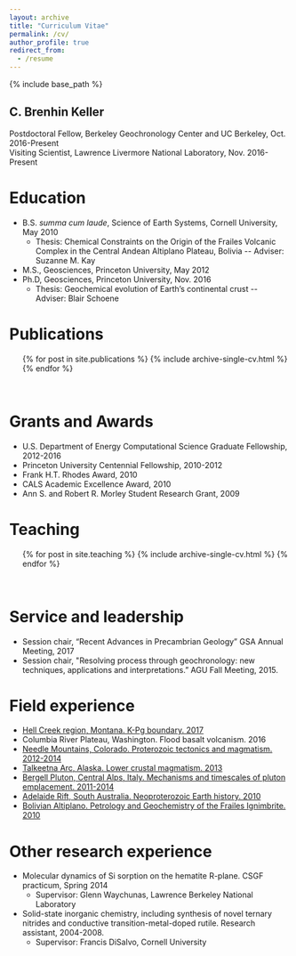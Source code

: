 ```yaml
---
layout: archive
title: "Curriculum Vitae"
permalink: /cv/
author_profile: true
redirect_from:
  - /resume
---
```

{% include base_path %}

C. Brenhin Keller
---
Postdoctoral Fellow, Berkeley Geochronology Center and UC Berkeley, Oct. 2016-Present <br/>
Visiting Scientist, Lawrence Livermore National Laboratory, Nov. 2016-Present


Education
======
* B.S. <i>summa cum laude</i>, Science of Earth Systems, Cornell University, May 2010
  * Thesis: Chemical Constraints on the Origin of the Frailes Volcanic Complex in the Central Andean Altiplano Plateau, Bolivia -- Adviser: Suzanne M. Kay
* M.S., Geosciences, Princeton University, May 2012
* Ph.D, Geosciences, Princeton University, Nov. 2016
  * Thesis: Geochemical evolution of Earth’s continental crust -- Adviser: Blair Schoene


Publications
======
  <ul>{% for post in site.publications %}
    {% include archive-single-cv.html %}
  {% endfor %}</ul>
  <br/>


Grants and Awards
======
* U.S. Department of Energy Computational Science Graduate Fellowship, 2012-2016
* Princeton University Centennial Fellowship, 2010-2012
* Frank H.T. Rhodes Award, 2010
* CALS Academic Excellence Award, 2010
* Ann S. and Robert R. Morley Student Research Grant, 2009


Teaching
======
  <ul>{% for post in site.teaching %}
    {% include archive-single-cv.html %}
  {% endfor %}</ul>
  <br/>
  
Service and leadership
======
* Session chair, “Recent Advances in Precambrian Geology” GSA Annual Meeting, 2017 
* Session chair, "Resolving process through geochronology: new techniques, applications and interpretations.” AGU Fall Meeting, 2015.

Field experience
======
* [<u>Hell Creek region, Montana. K-Pg boundary. 2017</u>](/portfolio/100-hell-creek-2017/)
* Columbia River Plateau, Washington. Flood basalt volcanism. 2016
* [Needle Mountains, Colorado. Proterozoic tectonics and magmatism. 2012-2014](/portfolio/105-needle-mountains-2014/)
* [Talkeetna Arc, Alaska. Lower crustal magmatism. 2013](/portfolio/106-talkeetna-2013/)
* [Bergell Pluton, Central Alps, Italy. Mechanisms and timescales of pluton emplacement. 2011-2014](/portfolio/109-bergell-2011/)
* [Adelaide Rift, South Australia. Neoproterozoic Earth history. 2010](/portfolio/110-flinders-2010/)
* [Bolivian Altiplano. Petrology and Geochemistry of the Frailes Ignimbrite. 2010](/portfolio/111-frailes-2010/)

Other research experience
======
* Molecular dynamics of Si sorption on the hematite R-plane. CSGF practicum, Spring 2014
  * Supervisor: Glenn Waychunas, Lawrence Berkeley National Laboratory
* Solid-state inorganic chemistry, including synthesis of novel ternary nitrides and conductive transition-metal-doped rutile. Research assistant, 2004-2008.
  * Supervisor: Francis DiSalvo, Cornell University
  

